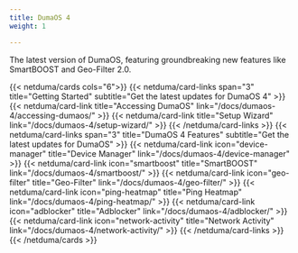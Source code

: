 ```yaml
---
title: DumaOS 4
weight: 1

---
```


The latest version of DumaOS, featuring groundbreaking new features like SmartBOOST and Geo-Filter 2.0.

{{< netduma/cards cols="6">}}
  {{< netduma/card-links span="3" title="Getting Started" subtitle="Get the latest updates for DumaOS 4" >}}
    {{< netduma/card-link title="Accessing DumaOS" link="/docs/dumaos-4/accessing-dumaos/" >}}
    {{< netduma/card-link title="Setup Wizard" link="/docs/dumaos-4/setup-wizard/" >}}
  {{< /netduma/card-links >}}
  {{< netduma/card-links span="3" title="DumaOS 4 Features" subtitle="Get the latest updates for DumaOS" >}}
    {{< netduma/card-link icon="device-manager" title="Device Manager" link="/docs/dumaos-4/device-manager" >}}
    {{< netduma/card-link icon="smartboost" title="SmartBOOST" link="/docs/dumaos-4/smartboost/" >}}
    {{< netduma/card-link icon="geo-filter" title="Geo-Filter" link="/docs/dumaos-4/geo-filter/" >}}
    {{< netduma/card-link icon="ping-heatmap" title="Ping Heatmap" link="/docs/dumaos-4/ping-heatmap/" >}}
    {{< netduma/card-link icon="adblocker" title="Adblocker" link="/docs/dumaos-4/adblocker/" >}}
    {{< netduma/card-link icon="network-activity" title="Network Activity" link="/docs/dumaos-4/network-activity/" >}}
  {{< /netduma/card-links >}}
{{< /netduma/cards >}}